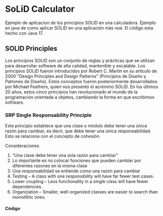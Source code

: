 # SoLiD Calculator
Ejemplo de aplicacion de los principios SOLID en una calculadora. Ejemplo en java de como aplicar SOLID en una aplicación más real. El código esta hecho con Java 17.

## SOLID Principles

Los principios SOLID son un conjunto de reglas y prácticas que se utilizan para desarrollar software de alta calidad, mantenible y escalable. 
Los principios SOLID fueron introducidos por Robert C. Martin en su artículo de 2000 "Design Principles and Design Patterns" (Principios de Diseño y Patrones de Diseño). Estos conceptos fueron posteriormente desarrollados por Michael Feathers, quien nos presentó el acrónimo SOLID. En los últimos 20 años, estos cinco principios han revolucionado el mundo de la programación orientada a objetos, cambiando la forma en que escribimos software.

### SRP Single Responsability Principle
Este principio establece que una clase o módulo debe tener una única razón para cambiar, es decir, que debe tener una única responsabilidad. Esto se relaciona con el concepto de cohesión.

Consideraciones
1. “Una clase debe tener una sola razón para cambiar”
2. Lo importante es no colocar funciones que pueden cambiar por diferentes razones en la misma clase
3. Una responsabilidad se entiende como una razón para cambiar
4. Testing – A class with one responsibility will have far fewer test cases.
5. Lower coupling – Less functionality in a single class will have fewer dependencies.
6. Organization – Smaller, well-organized classes are easier to search than monolithic ones.

#### Código



